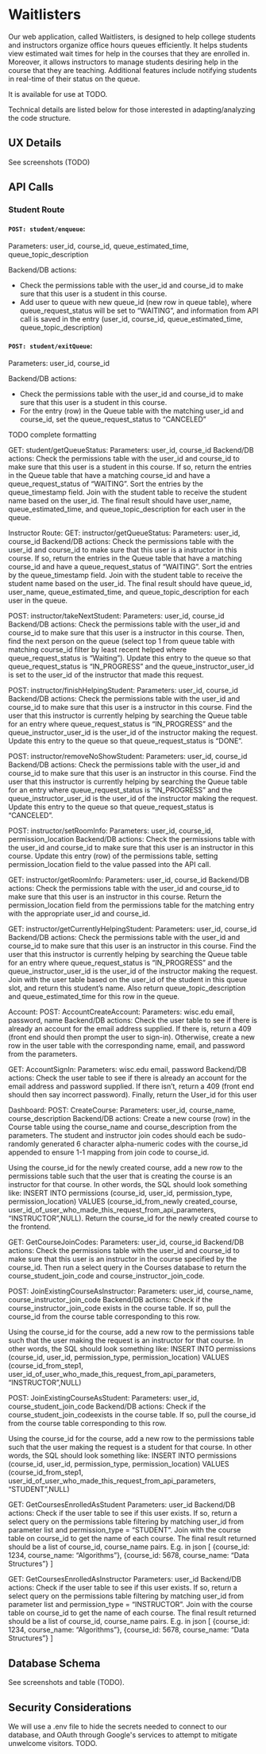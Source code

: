 # Waitlisters

Our web application, called Waitlisters, is designed to help college students and instructors organize office hours queues efficiently. It helps students view estimated wait times for help in the courses that they are enrolled in. Moreover, it allows instructors to manage students desiring help in the course that they are teaching. Additional features include  notifying students in real-time of their status on the queue.

It is available for use at TODO.

Technical details are listed below for those interested in adapting/analyzing the code structure.

## UX Details

See screenshots (TODO)

## API Calls

### Student Route

#### `POST: student/enqueue`:
Parameters: user_id, course_id,  queue_estimated_time, queue_topic_description

Backend/DB actions:
* Check the permissions table with the user_id and course_id to make sure that this user is a student in this course.
* Add user to queue with new queue_id (new row in queue table), where queue_request_status will be set to “WAITING”, and information from API call is saved in the entry (user_id, course_id,  queue_estimated_time, queue_topic_description)

#### `POST: student/exitQueue`:
Parameters: user_id, course_id

Backend/DB actions: 
* Check the permissions table with the user_id and course_id to make sure that this 
user is a student in this course.
* For the entry (row) in the Queue table with the matching user_id 
and course_id, set the queue_request_status to “CANCELED”

TODO complete formatting

GET: student/getQueueStatus:
	Parameters: user_id, course_id
	Backend/DB actions: 
		Check the permissions table with the user_id and course_id to make sure that this 
user is a student in this course. If so, return the entries in the Queue table that have a matching 
course_id and have a queue_request_status of “WAITING”. Sort the entries by the 
queue_timestamp field. Join with the student table to receive the student name based on the 
user_id. The final result should have user_name, queue_estimated_time, and 
queue_topic_description for each user in the queue.

Instructor Route:
GET: instructor/getQueueStatus:
	Parameters: user_id, course_id
	Backend/DB actions: 
		Check the permissions table with the user_id and course_id to make sure that this 
user is a instructor in this course. If so, return the entries in the Queue table that have a matching 
course_id and have a queue_request_status of “WAITING”. Sort the entries by the 
queue_timestamp field. Join with the student table to receive the student name based on the 
user_id. The final result should have queue_id, user_name, queue_estimated_time, and 
queue_topic_description for each user in the queue.

POST: instructor/takeNextStudent:
	Parameters: user_id, course_id
Backend/DB actions: 
	Check the permissions table with the user_id and course_id to make sure that this 
user is a instructor in this course. Then, find the next person on the queue (select top 1 from queue 
table with matching course_id filter by least recent helped where queue_request_status is 
“Waiting”). Update this entry to the queue so that queue_request_status is “IN_PROGRESS” and 
the queue_instructor_user_id is set to the user_id of the instructor that made this request.

POST: instructor/finishHelpingStudent:
	Parameters: user_id, course_id
Backend/DB actions: 
	Check the permissions table with the user_id and course_id to make sure that this 
user is a instructor in this course.  Find the user that this instructor is currently helping by 
searching the Queue table for an entry where queue_request_status is “IN_PROGRESS” and the 
queue_instructor_user_id is the user_id of the instructor making the request. Update this entry to 
the queue so that queue_request_status is “DONE”.

POST: instructor/removeNoShowStudent:
	Parameters: user_id, course_id
Backend/DB actions: 
	Check the permissions table with the user_id and course_id to make sure that this 
user is an instructor in this course.  Find the user that this instructor is currently helping by 
searching the Queue table for an entry where queue_request_status is “IN_PROGRESS” and the 
queue_instructor_user_id is the user_id of the instructor making the request. Update this entry to 
the queue so that queue_request_status is “CANCELED”.

POST: instructor/setRoomInfo:
	Parameters: user_id, course_id, permission_location
Backend/DB actions: 
	Check the permissions table with the user_id and course_id to make sure that this 
user is an instructor in this course.  Update this entry (row) of the permissions table, setting 
permission_location field to the value passed into the API call.

GET: instructor/getRoomInfo:
	Parameters: user_id, course_id
Backend/DB actions: 
	Check the permissions table with the user_id and course_id to make sure that this 
user is an instructor in this course.  Return the permission_location field from the 
permissions table for the matching entry with the appropriate user_id and course_id. 

GET: instructor/getCurrentlyHelpingStudent:
	Parameters: user_id, course_id
	Backend/DB actions: 
		Check the permissions table with the user_id and course_id to make sure that this 
user is an instructor in this course. Find the user that this instructor is currently helping by 
searching the Queue table for an entry where queue_request_status is “IN_PROGRESS” and the 
queue_instructor_user_id is the user_id of the instructor making the request. Join with the user 
table based on the user_id of the student in this queue slot, and return this student’s name. Also 
return queue_topic_description and queue_estimated_time for this row in the queue.

Account:
POST: AccountCreateAccount:
	Parameters: wisc.edu email, password, name
	Backend/DB actions: 
		Check the user table to see if there is already an account for the email address supplied. If there is, 
return a 409 (front end should then prompt the user to sign-in). Otherwise, create a new row in 
the user table with the corresponding name, email, and password from the parameters. 

GET: AccountSignIn:
	Parameters: wisc.edu email, password
	Backend/DB actions: 
		Check the user table to see if there is already an account for the email address and password 
supplied. If there isn’t, return a 409 (front end should then say incorrect password). Finally, return the User_id for this user

Dashboard:
POST: CreateCourse:
	Parameters: user_id, course_name, course_description
	Backend/DB actions: 
Create a new course (row) in the Course table using the course_name and course_description from the parameters. The student and instructor join codes should each be sudo-randomly generated 6 character alpha-numeric codes with the course_id appended to ensure 1-1 mapping from join code to course_id.

Using the course_id for the newly created course, add a new row to the permissions table such that the user that is creating the course is an instructor for that course. In other words, the SQL should look something like:
INSERT INTO permissions (course_id, user_id, permission_type, permission_location) VALUES (course_id_from_newly created_course, user_id_of_user_who_made_this_request_from_api_parameters, “INSTRUCTOR”,NULL). 
Return the course_id for the newly created course to the frontend.

GET: GetCourseJoinCodes:
	Parameters: user_id, course_id
	Backend/DB actions: 
Check the permissions table with the user_id and course_id to make sure that this user is an instructor in the course specified by the course_id. Then run a select query in the Courses database to return the course_student_join_code and course_instructor_join_code.

POST: JoinExistingCourseAsInstructor:
	Parameters: user_id, course_name, course_instructor_join_code
	Backend/DB actions: 
Check if the course_instructor_join_code exists in the course table. If so, pull the course_id from the course table corresponding to this row.

Using the course_id for the course, add a new row to the permissions table such that the user making the request  is an instructor for that course. In other words, the SQL should look something like:
INSERT INTO permissions (course_id, user_id, permission_type, permission_location) VALUES (course_id_from_step1, user_id_of_user_who_made_this_request_from_api_parameters, “INSTRUCTOR”,NULL) 

POST: JoinExistingCourseAsStudent:
	Parameters: user_id, course_student_join_code
	Backend/DB actions: 
Check if the course_student_join_codeexists in the course table. If so, pull the course_id from the course table corresponding to this row.

Using the course_id for the course, add a new row to the permissions table such that the user making the request  is a student for that course. In other words, the SQL should look something like:
INSERT INTO permissions (course_id, user_id, permission_type, permission_location) VALUES (course_id_from_step1, user_id_of_user_who_made_this_request_from_api_parameters, “STUDENT”,NULL) 

GET: GetCoursesEnrolledAsStudent
	Parameters: user_id
	Backend/DB actions: 
Check if the user table to see if this user exists. If so, return a select query on the permissions table filtering by matching user_id from parameter list and permission_type = “STUDENT”. Join with the course table on course_id to get the name of each course. The final result returned should be a list of course_id, course_name pairs. E.g. in json
[
{course_id: 1234, course_name: “Algorithms”},
{course_id: 5678, course_name: “Data Structures”}
]

GET: GetCoursesEnrolledAsInstructor
	Parameters: user_id
	Backend/DB actions: 
Check if the user table to see if this user exists. If so, return a select query on the permissions table filtering by matching user_id from parameter list and permission_type = “INSTRUCTOR”. Join with the course table on course_id to get the name of each course. The final result returned should be a list of course_id, course_name pairs. E.g. in json
[
{course_id: 1234, course_name: “Algorithms”},
{course_id: 5678, course_name: “Data Structures”}
]

## Database Schema

See screenshots and table (TODO).

## Security Considerations

We will use a .env file to hide the secrets needed to connect to our database, and OAuth through Google's services to attempt to mitigate unwelcome visitors. TODO.




